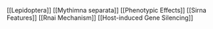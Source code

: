 [[Lepidoptera]]
[[Mythimna separata]]
[[Phenotypic Effects]]
[[Sirna Features]]
[[Rnai Mechanism]]
[[Host-induced Gene Silencing]]
